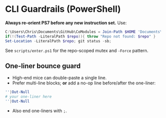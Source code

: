 # CLI Guardrails (PowerShell)

**Always re-orient PS7 before any new instruction set.** Use:

```powershell
C:\Users\Chris\Documents\GitHub\CoModules = Join-Path $HOME 'Documents\GitHub\CoCivium'
if(!(Test-Path -LiteralPath $repo)){ throw "Repo not found: $repo" }
Set-Location -LiteralPath $repo; git status -sb;
```

See `scripts/enter.ps1` for the repo-scoped mutex and `-Force` pattern.


## One-liner bounce guard
- High-end mice can double-paste a single line.
- Prefer multi-line blocks; **or** add a no-op line before/after the one-liner:
```powershell
''|Out-Null
# your one-liner here
''|Out-Null
```
- Also end one-liners with `;`.



